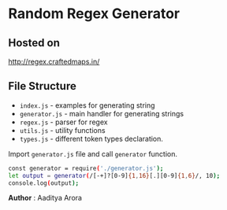 # Random Regex Generator

## Hosted on
http://regex.craftedmaps.in/

## File Structure

  - `index.js` - examples for generating string
  - `generator.js` - main handler for generating strings
  - `regex.js` - parser for regex
  - `utils.js` - utility functions
  - `types.js` - different token types declaration.

Import `generator.js` file and call `generator` function.

```sh
const generator = require('./generator.js');
let output = generator(/[-+]?[0-9]{1,16}[.][0-9]{1,6}/, 10);
console.log(output);
```


**Author** : Aaditya Arora 
